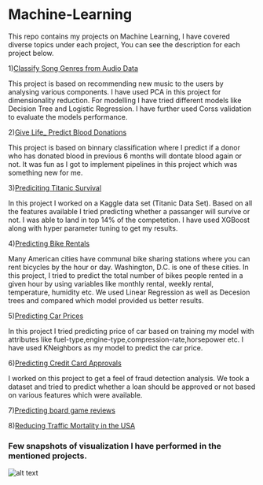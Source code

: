 # Machine-Learning

This repo contains my projects on Machine Learning, I have covered diverse topics under each project, You can see the description for each project below.

1)[Classify Song Genres from Audio Data](https://github.com/ammarshaikh123/Projects-on-Machine-Learning/tree/master/Classify%20Song%20Genres%20from%20Audio%20Data)

This project is based on recommending new music to the users by analysing various components. I have used PCA in this project for dimensionality reduction. For modelling I have tried different models like Decision Tree and Logistic Regression. I have further used Corss validation to evaluate the models performance.

2)[Give Life_ Predict Blood Donations](https://github.com/ammarshaikh123/Projects-on-Machine-Learning/tree/master/Give%20Life_%20Predict%20Blood%20Donations)

This project is based on binnary classification  where I predict if a donor who has donated blood in previous 6 months will dontate blood again or not. It was fun as I got to implement pipelines in this project which was something new for me.

3)[Prediciting Titanic Survival](https://github.com/ammarshaikh123/Projects-on-Machine-Learning/tree/master/Prediciting%20Titanic%20Survival)


In this project I worked on a Kaggle data set (Titanic Data Set). Based on all the features available I tried predicting whether a passanger will survive or not. I was able to land in top 14% of the competetion. I have used XGBoost along with hyper parameter tuning to get my results.

4)[Predicting Bike Rentals](https://github.com/ammarshaikh123/Projects-on-Machine-Learning/tree/master/Predicting%20Bike%20Rentals)

Many American cities have communal bike sharing stations where you can rent bicycles by the hour or day. Washington, D.C. is one of these cities. In this project, I tried to predict the total number of bikes people rented in a given hour by using variables like monthly rental, weekly rental, temperature, humidity etc. We used Linear Regression as well as Decesion trees and compared which model provided us better results.


5)[Predicting Car Prices](https://github.com/ammarshaikh123/Projects-on-Machine-Learning/tree/master/Predicting%20Car%20Prices)

In this project I tried predicting price of car based on training my model with attributes like fuel-type,engine-type,compression-rate,horsepower etc. I have used KNeighbors as my model to predict the car price.

6)[Predicting Credit Card Approvals](https://github.com/ammarshaikh123/Projects-on-Machine-Learning/tree/master/Predicting%20Credit%20Card%20Approvals)

I worked on this project to get a feel of fraud detection analysis. We took a dataset and tried to predict whether a loan should be approved or not based on various features which were available.

7)[Predicting board game reviews](https://github.com/ammarshaikh123/Projects-on-Machine-Learning/tree/master/Predicting%20board%20game%20reviews)


8)[Reducing Traffic Mortality in the USA](https://github.com/ammarshaikh123/Projects-on-Machine-Learning/tree/master/Reducing%20Traffic%20Mortality%20in%20the%20USA)


### Few snapshots of visualization I have performed in the mentioned projects.

![alt text](https://github.com/ammarshaikh123/Projects-on-Machine-Learning/blob/master/ML.png)
